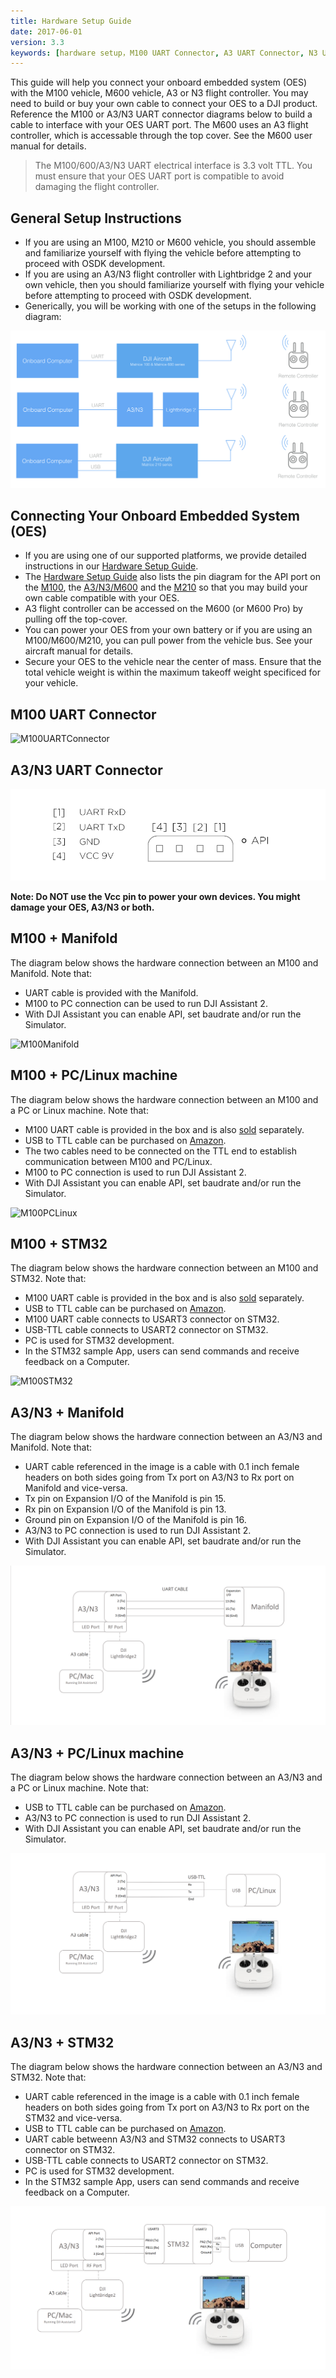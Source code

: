 ```yaml
---
title: Hardware Setup Guide
date: 2017-06-01
version: 3.3
keywords: [hardware setup，M100 UART Connector, A3 UART Connector, N3 UART]
---
```


This guide will help you connect your onboard embedded system (OES) with the M100 vehicle, M600 vehicle, A3 or N3 flight controller. You may need to build or buy your own cable to connect your OES to a DJI product. Reference the M100 or A3/N3 UART connector diagrams below to build a cable to interface with your OES UART port. The M600 uses an A3 flight controller, which is accessable through the top cover.  See the M600 user manual for details.
> The M100/600/A3/N3 UART electrical interface is 3.3 volt TTL. You must ensure that your OES UART port is compatible to avoid damaging the flight controller.

## General Setup Instructions
- If you are using an M100, M210 or M600 vehicle, you should assemble and familiarize yourself with flying the vehicle before attempting to proceed with OSDK development.
- If you are using an A3/N3 flight controller with Lightbridge 2 and your own vehicle, then you should familiarize yourself with flying your vehicle before attempting to proceed with OSDK development.
- Generically, you will be working with one of the setups in the following diagram:

![Hardware Setup](../images/common/GenericHWSetup.png)

## Connecting Your Onboard Embedded System (OES)

- If you are using one of our supported platforms, we provide detailed instructions in our [Hardware Setup Guide](../hardware-setup/index.html).
- The [Hardware Setup Guide](../hardware-setup/index.html) also lists the pin diagram for the API port on the [M100](../hardware-setup/index.html#M100-UART-Connector), the [A3/N3/M600](../hardware-setup/index.html#A3-UART-Connector) and the [M210](@todo) so that you may build your own cable compatible with your OES.
- A3 flight controller can be accessed on the M600 (or M600 Pro) by pulling off the top-cover.
- You can power your OES from your own battery or if you are using an M100/M600/M210, you can pull power from the vehicle bus. See your aircraft manual for details.
- Secure your OES to the vehicle near the center of mass. Ensure that the total vehicle weight is within the maximum takeoff weight specificed for your vehicle.


## M100 UART Connector

![M100UARTConnector](../images/hardwaresetup/Connecter.jpg) 

## A3/N3 UART Connector

![A3UARTConnector](../images/hardwaresetup/A3UARTPort.png) 

**Note: Do NOT use the Vcc pin to power your own devices. You might damage your OES, A3/N3 or both.**

## M100 + Manifold

The diagram below shows the hardware connection between an M100 and Manifold. Note that: 
- UART cable is provided with the Manifold. 
- M100 to PC connection can be used to run DJI Assistant 2. 
- With DJI Assistant you can enable API, set baudrate and/or run the Simulator.

![M100Manifold](../images/hardwaresetup/M100Manifold.png)

## M100 + PC/Linux machine

The diagram below shows the hardware connection between an M100 and a PC or Linux machine. Note that: 
- M100 UART cable is provided in the box and is also [sold](http://store.dji.com/product/matrice-100-uart-cable) separately. 
- USB to TTL cable can be purchased on [Amazon](https://www.amazon.com/ADAFRUIT-INDUSTRIES-954-SERIAL-RASPBERRY/dp/B00DJUHGHI/ref=sr_1_5?s=electronics&ie=UTF8&qid=1466208644&sr=1-5&keywords=usb+to+ttl).
- The two cables need to be connected on the TTL end to establish communication between M100 and PC/Linux. 
- M100 to PC connection is used to run DJI Assistant 2. 
- With DJI Assistant you can enable API, set baudrate and/or run the Simulator.


![M100PCLinux](../images/hardwaresetup/M100PCLinux.png)


## M100 + STM32

The diagram below shows the hardware connection between an M100 and STM32. Note that: 
- M100 UART cable is provided in the box and is also [sold](http://store.dji.com/product/matrice-100-uart-cable) separately. 
- USB to TTL cable can be purchased on [Amazon](https://www.amazon.com/ADAFRUIT-INDUSTRIES-954-SERIAL-RASPBERRY/dp/B00DJUHGHI/ref=sr_1_5?s=electronics&ie=UTF8&qid=1466208644&sr=1-5&keywords=usb+to+ttl).
- M100 UART cable connects to USART3 connector on STM32. 
- USB-TTL cable connects to USART2 connector on STM32. 
- PC is used for STM32 development. 
- In the STM32 sample App, users can send commands and receive feedback on a Computer. 


![M100STM32](../images/hardwaresetup/M100STM32.png)


## A3/N3 + Manifold

The diagram below shows the hardware connection between an A3/N3 and Manifold. Note that:
- UART cable referenced in the image is a cable with 0.1 inch female headers on both sides going from Tx port on A3/N3 to Rx port on Manifold and vice-versa.
- Tx pin on Expansion I/O of the Manifold is pin 15. 
- Rx pin on Expansion I/O of the Manifold is pin 13. 
- Ground pin on Expansion I/O of the Manifold is pin 16. 
- A3/N3 to PC connection is used to run DJI Assistant 2.
- With DJI Assistant you can enable API, set baudrate and/or run the Simulator.

![A3Manifold](../images/hardwaresetup/A3N3_1.png)


## A3/N3 + PC/Linux machine

The diagram below shows the hardware connection between an A3/N3 and a PC or Linux machine. Note that:
- USB to TTL cable can be purchased on [Amazon](https://www.amazon.com/ADAFRUIT-INDUSTRIES-954-SERIAL-RASPBERRY/dp/B00DJUHGHI/ref=sr_1_5?s=electronics&ie=UTF8&qid=1466208644&sr=1-5&keywords=usb+to+ttl).
- A3/N3 to PC connection is used to run DJI Assistant 2.
- With DJI Assistant you can enable API, set baudrate and/or run the Simulator. 

![A3PCLinux](../images/hardwaresetup/A3N3_2.png)


## A3/N3 + STM32

The diagram below shows the hardware connection between an A3/N3 and STM32. Note that:
- UART cable referenced in the image is a cable with 0.1 inch female headers on both sides going from Tx port on A3/N3 to Rx port on the STM32 and vice-versa.
- USB to TTL cable can be purchased on [Amazon](https://www.amazon.com/ADAFRUIT-INDUSTRIES-954-SERIAL-RASPBERRY/dp/B00DJUHGHI/ref=sr_1_5?s=electronics&ie=UTF8&qid=1466208644&sr=1-5&keywords=usb+to+ttl).
- UART cable betweenn A3/N3 and STM32 connects to USART3 connector on STM32.
- USB-TTL cable connects to USART2 connector on STM32. 
- PC is used for STM32 development. 
- In the STM32 sample App, users can send commands and receive feedback on a Computer.


![A3STM32](../images/hardwaresetup/A3N3_3.png)
